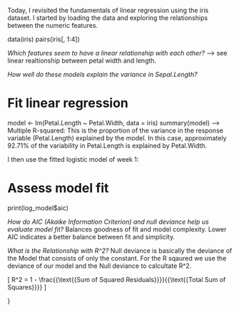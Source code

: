 Today, I revisited the fundamentals of linear regression using the iris dataset. I started by loading the data and exploring the relationships between the numeric features. 

data(iris)
pairs(iris[, 1:4])

*Which features seem to have a linear relationship with each other?*
--> see linear realtionship between petal width and length. 

*How well do these models explain the variance in Sepal.Length?*

# Fit linear regression
model <- lm(Petal.Length ~ Petal.Width, data = iris)
summary(model)
--> Multiple R-squared: This is the proportion of the variance in the response variable (Petal.Length) explained by the model. In this case, approximately 92.71% of the variability in Petal.Length is explained by Petal.Width.

I then use the fitted logistic model of week 1: 

# Assess model fit
print(log_model$aic)

*How do AIC (Akaike Information Criterion) and null deviance help us evaluate model fit?*
Balances goodness of fit and model complexity. 
Lower AIC indicates a better balance between fit and simplicity.

*What is the Relationship with R^2?*
Null deviance is basically the deviance of the Model that consists of only the constant. For the R sqaured we use the deviance of our model
and the Null deviance to calcultate R^2. 

\[ R^2 = 1 - \frac{{\text{{Sum of Squared Residuals}}}}{{\text{{Total Sum of Squares}}}} \]




}
